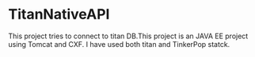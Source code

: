 # TitanNativeAPI
This  project tries to connect to titan DB.This project is an JAVA EE project using Tomcat and CXF. I have used both titan and TinkerPop statck.

